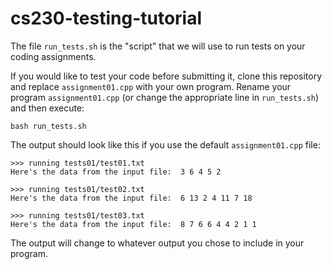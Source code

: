 # cs230-testing-tutorial

The file `run_tests.sh` is the "script" that we will use to run tests on your coding assignments. 

If you would like to test your code before submitting it, clone this repository and replace `assignment01.cpp` with your own program. Rename your program `assignment01.cpp` (or change the appropriate line in `run_tests.sh`) and then execute:

```
bash run_tests.sh
```

The output should look like this if you use the default `assignment01.cpp` file:

```
>>> running tests01/test01.txt
Here's the data from the input file:  3 6 4 5 2

>>> running tests01/test02.txt
Here's the data from the input file:  6 13 2 4 11 7 18

>>> running tests01/test03.txt
Here's the data from the input file:  8 7 6 6 4 4 2 1 1
```

The output will change to whatever output you chose to include in your program.
